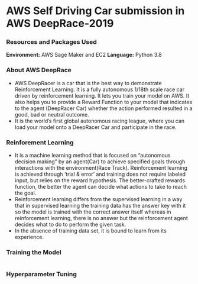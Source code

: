 # AWS Self Driving Car submission in AWS DeepRace-2019

### Resources and Packages Used

**Environment:** AWS Sage Maker and EC2
**Language:** Python 3.8

### About AWS DeepRace
- AWS DeepRacer is a car that is the best way to demonstrate Reinforcement Learning. It is a fully autonomous 1/18th scale race car driven by reinforcement learning. It lets you train your model on AWS. It also helps you to provide a Reward Function to your model that indicates to the agent (DeepRacer Car) whether the action performed resulted in a good, bad or neutral outcome.
- It is the world’s first global autonomous racing league, where you can load your model onto a DeepRacer Car and participate in the race.

### Reinforement Learning
- It is a machine learning method that is focused on “autonomous decision making” by an agent(Car) to achieve specified goals through interactions with the environment(Race Track). Reinforcement learning is achieved through ‘trial & error’ and training does not require labeled input, but relies on the reward hypothesis. The better-crafted rewards function, the better the agent can decide what actions to take to reach the goal.
- Reinforcement learning differs from the supervised learning in a way that in supervised learning the training data has the answer key with it so the model is trained with the correct answer itself whereas in reinforcement learning, there is no answer but the reinforcement agent decides what to do to perform the given task.
- In the absence of training data set, it is bound to learn from its experience.

### Training the Model
![]()

### Hyperparameter Tuning
![]()

###
